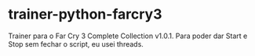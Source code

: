# trainer-python-farcry3
Trainer para o Far Cry 3 Complete Collection v1.0.1. Para poder dar Start e Stop sem fechar o script, eu usei threads.
